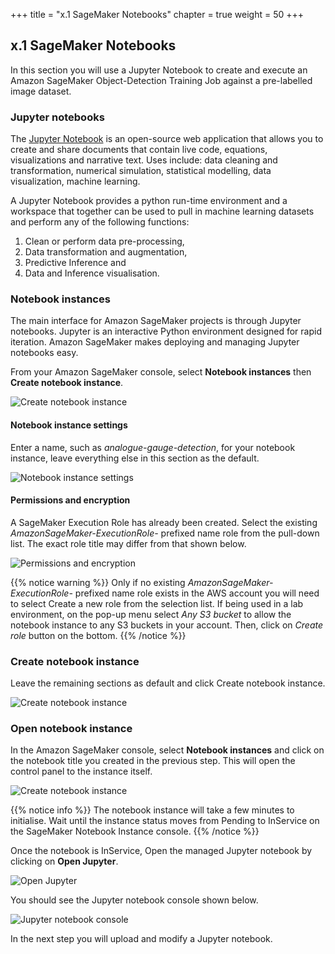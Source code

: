 +++
title = "x.1 SageMaker Notebooks"
chapter = true
weight = 50
+++

## x.1 SageMaker Notebooks

In this section you will use a Jupyter Notebook to create and execute an Amazon SageMaker Object-Detection Training Job against a pre-labelled image dataset.

### Jupyter notebooks

The [Jupyter Notebook](https://jupyter.org/) is an open-source web application that allows you to create and share documents that contain live code, equations, visualizations and narrative text. Uses include: data cleaning and transformation, numerical simulation, statistical modelling, data visualization, machine learning.

A Jupyter Notebook provides a python run-time environment and a workspace that together can be used to pull in machine learning datasets and perform any of the following functions:

1. Clean or perform data pre-processing,
2. Data transformation and augmentation,
3. Predictive Inference and
4. Data and Inference visualisation.

### Notebook instances

The main interface for Amazon SageMaker projects is through Jupyter notebooks. Jupyter is an interactive Python environment designed for rapid iteration. Amazon SageMaker makes deploying and managing Jupyter notebooks easy.

From your Amazon SageMaker console, select **Notebook instances** then **Create notebook instance**.

![Create notebook instance](10_sagemaker_notebook/images/sagemaker-create-notebook-1.png "Create notebook instance")

#### Notebook instance settings

Enter a name, such as *analogue-gauge-detection*, for your notebook instance, leave everything else in this section as the default.

![Notebook instance settings](10_sagemaker_notebook/images/sagemaker-create-notebook-2.png "Notebook instance settings")

#### Permissions and encryption

A SageMaker Execution Role has already been created. Select the existing *AmazonSageMaker-ExecutionRole-* prefixed name role from the pull-down list. The exact role title may differ from that shown below.

![Permissions and encryption](10_sagemaker_notebook/images/sagemaker-create-notebook-3.png "Permissions and encryption")

{{% notice warning %}}
Only if no existing *AmazonSageMaker-ExecutionRole-* prefixed name role exists in the AWS account you will need to select Create a new role from the selection list. If being used in a lab environment, on the pop-up menu select *Any S3 bucket* to allow the notebook instance to any S3 buckets in your account. Then, click on *Create role* button on the bottom.
{{% /notice %}}

### Create notebook instance

Leave the remaining sections as default and click Create notebook instance.

![Create notebook instance](10_sagemaker_notebook/images/sagemaker-create-notebook-4.png "Create notebook instance")

### Open notebook instance

In the Amazon SageMaker console, select **Notebook instances** and click on the notebook title you created in the previous step. This will open the control panel to the instance itself.

![Create notebook instance](10_sagemaker_notebook/images/sagemaker-create-notebook-5.png "Create notebook instance")

{{% notice info %}}
The notebook instance will take a few minutes to initialise. Wait until the instance status moves from Pending to InService on the SageMaker Notebook Instance console.
{{% /notice %}}

Once the notebook is InService, Open the managed Jupyter notebook by clicking on **Open Jupyter**.

![Open Jupyter](10_sagemaker_notebook/images/sagemaker-create-notebook-6.png "Open Jupyter")

You should see the Jupyter notebook console shown below.

![Jupyter notebook console](10_sagemaker_notebook/images/sagemaker-create-notebook-7.png "Jupyter notebook console")

In the next step you will upload and modify a Jupyter notebook.
